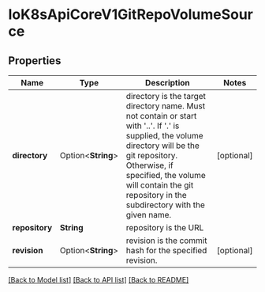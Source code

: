 # IoK8sApiCoreV1GitRepoVolumeSource

## Properties

Name | Type | Description | Notes
------------ | ------------- | ------------- | -------------
**directory** | Option<**String**> | directory is the target directory name. Must not contain or start with '..'.  If '.' is supplied, the volume directory will be the git repository.  Otherwise, if specified, the volume will contain the git repository in the subdirectory with the given name. | [optional]
**repository** | **String** | repository is the URL | 
**revision** | Option<**String**> | revision is the commit hash for the specified revision. | [optional]

[[Back to Model list]](../README.md#documentation-for-models) [[Back to API list]](../README.md#documentation-for-api-endpoints) [[Back to README]](../README.md)


